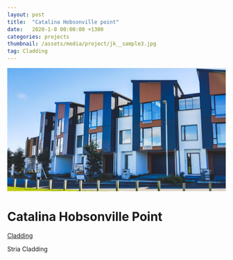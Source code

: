 ```yaml
---
layout: post
title:  "Catalina Hobsonville point"
date:   2020-1-8 00:00:00 +1300
categories: projects
thumbnail: /assets/media/project/jk__sample3.jpg
tag: Cladding
---
```


<div class="project__wrapper clearfix">

  <div class="project__hero">
    <img class="project__hero-media" src="/assets/media/project/jk__sample3.jpg" alt="Catalina Hobsonville point">
  </div>

  <div class="project__heading">
    <h1 class="project__title">Catalina Hobsonville Point</h1>
    <p class="project__meta"><a href="#" class="project__tag">Cladding</a> <span class="project__year"></span></p>
  </div>

  <div class="project__desc">
    <p>Stria Cladding</p>
  </div>

</div>

<br>

<!-- <div class="media-wrapper">
  <video class="project-media" autoplay loop muted playsinline id="projectVideo1" poster="">
    <source src="/assets/media/project/" type="video/mp4">
  </video>
</div> -->
